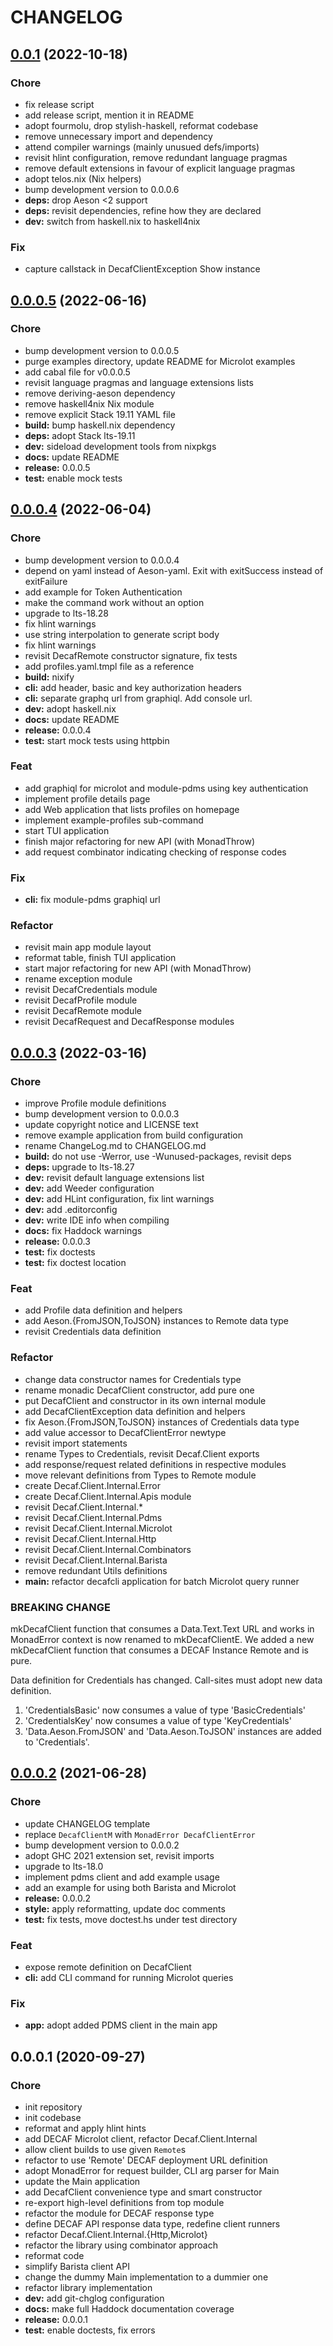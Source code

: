 # CHANGELOG


<a name="0.0.1"></a>
## [0.0.1](https://github.com/teloscube/decaf-client-haskell/compare/0.0.0.5...0.0.1) (2022-10-18)

### Chore

* fix release script
* add release script, mention it in README
* adopt fourmolu, drop stylish-haskell, reformat codebase
* remove unnecessary import and dependency
* attend compiler warnings (mainly unusued defs/imports)
* revisit hlint configuration, remove redundant language pragmas
* remove default extensions in favour of explicit language pragmas
* adopt telos.nix (Nix helpers)
* bump development version to 0.0.0.6
* **deps:** drop Aeson <2 support
* **deps:** revisit dependencies, refine how they are declared
* **dev:** switch from haskell.nix to haskell4nix

### Fix

* capture callstack in DecafClientException Show instance


<a name="0.0.0.5"></a>
## [0.0.0.5](https://github.com/teloscube/decaf-client-haskell/compare/0.0.0.4...0.0.0.5) (2022-06-16)

### Chore

* bump development version to 0.0.0.5
* purge examples directory, update README for Microlot examples
* add cabal file for v0.0.0.5
* revisit language pragmas and language extensions lists
* remove deriving-aeson dependency
* remove haskell4nix Nix module
* remove explicit Stack 19.11 YAML file
* **build:** bump haskell.nix dependency
* **deps:** adopt Stack lts-19.11
* **dev:** sideload development tools from nixpkgs
* **docs:** update README
* **release:** 0.0.0.5
* **test:** enable mock tests


<a name="0.0.0.4"></a>
## [0.0.0.4](https://github.com/teloscube/decaf-client-haskell/compare/0.0.0.3...0.0.0.4) (2022-06-04)

### Chore

* bump development version to 0.0.0.4
* depend on yaml instead of Aeson-yaml. Exit with exitSuccess instead of exitFailure
* add example for Token Authentication
* make the command work without an option
* upgrade to lts-18.28
* fix hlint warnings
* use string interpolation to generate script body
* fix hlint warnings
* revisit DecafRemote constructor signature, fix tests
* add profiles.yaml.tmpl file as a reference
* **build:** nixify
* **cli:** add header, basic and key authorization headers
* **cli:** separate graphq url from graphiql. Add console url.
* **dev:** adopt haskell.nix
* **docs:** update README
* **release:** 0.0.0.4
* **test:** start mock tests using httpbin

### Feat

* add graphiql for microlot and module-pdms using key authentication
* implement profile details page
* add Web application that lists profiles on homepage
* implement example-profiles sub-command
* start TUI application
* finish major refactoring for new API (with MonadThrow)
* add request combinator indicating checking of response codes

### Fix

* **cli:** fix module-pdms graphiql url

### Refactor

* revisit main app module layout
* reformat table, finish TUI application
* start major refactoring for new API (with MonadThrow)
* rename exception module
* revisit DecafCredentials module
* revisit DecafProfile module
* revisit DecafRemote module
* revisit DecafRequest and DecafResponse modules


<a name="0.0.0.3"></a>
## [0.0.0.3](https://github.com/teloscube/decaf-client-haskell/compare/0.0.0.2...0.0.0.3) (2022-03-16)

### Chore

* improve Profile module definitions
* bump development version to 0.0.0.3
* update copyright notice and LICENSE text
* remove example application from build configuration
* rename ChangeLog.md to CHANGELOG.md
* **build:** do not use -Werror, use -Wunused-packages, revisit deps
* **deps:** upgrade to lts-18.27
* **dev:** revisit default language extensions list
* **dev:** add Weeder configuration
* **dev:** add HLint configuration, fix lint warnings
* **dev:** add .editorconfig
* **dev:** write IDE info when compiling
* **docs:** fix Haddock warnings
* **release:** 0.0.0.3
* **test:** fix doctests
* **test:** fix doctest location

### Feat

* add Profile data definition and helpers
* add Aeson.{FromJSON,ToJSON} instances to Remote data type
* revisit Credentials data definition

### Refactor

* change data constructor names for Credentials type
* rename monadic DecafClient constructor, add pure one
* put DecafClient and constructor in its own internal module
* add DecafClientException data definition and helpers
* fix Aeson.{FromJSON,ToJSON} instances of Credentials data type
* add value accessor to DecafClientError newtype
* revisit import statements
* rename Types to Credentials, revisit Decaf.Client exports
* add response/request related definitions in respective modules
* move relevant definitions from Types to Remote module
* create Decaf.Client.Internal.Error
* create Decaf.Client.Internal.Apis module
* revisit Decaf.Client.Internal.*
* revisit Decaf.Client.Internal.Pdms
* revisit Decaf.Client.Internal.Microlot
* revisit Decaf.Client.Internal.Http
* revisit Decaf.Client.Internal.Combinators
* revisit Decaf.Client.Internal.Barista
* remove redundant Utils definitions
* **main:** refactor decafcli application for batch Microlot query runner

### BREAKING CHANGE


mkDecafClient function that consumes a Data.Text.Text
URL and works in MonadError context is now renamed to
mkDecafClientE. We added a new mkDecafClient function that consumes a
DECAF Instance Remote and is pure.

Data definition for Credentials has
changed. Call-sites must adopt new data definition.

1. 'CredentialsBasic' now consumes a value of type 'BasicCredentials'
2. 'CredentialsKey' now consumes a value of type 'KeyCredentials'
3. 'Data.Aeson.FromJSON' and 'Data.Aeson.ToJSON' instances are added to 'Credentials'.


<a name="0.0.0.2"></a>
## [0.0.0.2](https://github.com/teloscube/decaf-client-haskell/compare/0.0.0.1...0.0.0.2) (2021-06-28)

### Chore

* update CHANGELOG template
* replace `DecafClientM` with `MonadError DecafClientError`
* bump development version to 0.0.0.2
* adopt GHC 2021 extension set, revisit imports
* upgrade to lts-18.0
* implement pdms client and add example usage
* add an example for using both Barista and Microlot
* **release:** 0.0.0.2
* **style:** apply reformatting, update doc comments
* **test:** fix tests, move doctest.hs under test directory

### Feat

* expose remote definition on DecafClient
* **cli:** add CLI command for running Microlot queries

### Fix

* **app:** adopt added PDMS client in the main app


<a name="0.0.0.1"></a>
## 0.0.0.1 (2020-09-27)

### Chore

* init repository
* init codebase
* reformat and apply hlint hints
* add DECAF Microlot client, refactor Decaf.Client.Internal
* allow client builds to use given `Remote`s
* refactor to use 'Remote' DECAF deployment URL definition
* adopt MonadError for request builder, CLI arg parser for Main
* update the Main application
* add DecafClient convenience type and smart constructor
* re-export high-level definitions from top module
* refactor the module for DECAF response type
* define DECAF API response data type, redefine client runners
* refactor Decaf.Client.Internal.{Http,Microlot}
* refactor the library using combinator approach
* reformat code
* simplify Barista client API
* change the dummy Main implementation to a dummier one
* refactor library implementation
* **dev:** add git-chglog configuration
* **docs:** make full Haddock documentation coverage
* **release:** 0.0.0.1
* **test:** enable doctests, fix errors

